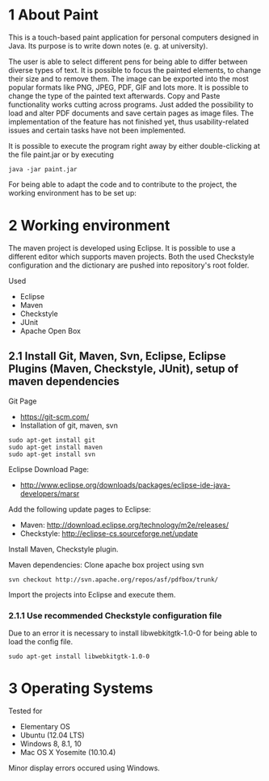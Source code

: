 # 1 About Paint

This is a touch-based paint application for personal computers designed in Java. 
Its purpose is to write down notes (e. g. at university). 

The user is able to select different pens for being able to differ between diverse types of text. It is possible to focus the painted elements, to change their size and to remove them. The image can be exported into the most popular formats like PNG, JPEG, PDF, GIF and lots more. It is possible to change the type of the painted text afterwards. Copy and Paste functionality works cutting across programs.
Just added the possibility to load and alter PDF documents and save certain pages as image files. The implementation of the feature has not finished yet, thus usability-related issues and certain tasks have not been implemented.

It is possible to execute the program right away by either double-clicking at the file paint.jar or by executing
```
java -jar paint.jar
```

For being able to adapt the code and to contribute to the project, the working environment has to be set up:



# 2 Working environment


The maven project is developed using Eclipse. It is possible to use a different editor which supports maven projects.
Both the used Checkstyle configuration and the dictionary are  pushed into repository's root folder.

Used 
- Eclipse
- Maven
- Checkstyle
- JUnit
- Apache Open Box 


## 2.1 Install Git, Maven, Svn, Eclipse, Eclipse Plugins (Maven, Checkstyle, JUnit), setup of maven dependencies
Git Page
- https://git-scm.com/
- Installation of git, maven, svn
```
sudo apt-get install git
sudo apt-get install maven
sudo apt-get install svn
```
Eclipse Download Page:
- http://www.eclipse.org/downloads/packages/eclipse-ide-java-developers/marsr

Add the following update pages to Eclipse:
- Maven:      http://download.eclipse.org/technology/m2e/releases/
- Checkstyle: http://eclipse-cs.sourceforge.net/update

Install Maven, Checkstyle plugin.

Maven dependencies:
Clone apache box project using svn
```
svn checkout http://svn.apache.org/repos/asf/pdfbox/trunk/
```
Import the projects into Eclipse and execute them.


### 2.1.1 Use recommended Checkstyle configuration file
Due to an error it is necessary to install libwebkitgtk-1.0-0 for being able to load the config file.

```
sudo apt-get install libwebkitgtk-1.0-0
```


# 3 Operating Systems

Tested for
* Elementary OS 
* Ubuntu (12.04 LTS)
* Windows 8, 8.1, 10
* Mac OS X Yosemite (10.10.4)

Minor display errors occured using Windows.
